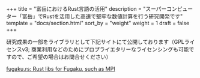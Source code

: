 +++
title = "富岳におけるRust言語の活用"
description = "スーパーコンピューター「富岳」でRustを活用した高速で堅牢な数値計算を行う研究開発です"
template = "docs/section.html"
sort_by = "weight"
weight = 1
draft = false
+++

研究成果の一部をライブラリとして下記サイトにて公開しております（GPLライセンスv3; 商業利用などのためにプロプライエタリーなライセンシングも可能ですので、ご希望の場合はお問合せください）

[fugaku.rs: Rust libs for Fugaku, such as MPI](https://github.com/outsider-science-lab/fugaku.rs)
